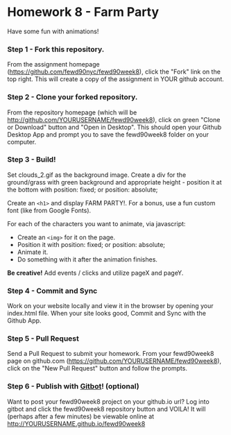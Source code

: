 # Homework 8 - Farm Party

Have some fun with animations!

### Step 1 - Fork this repository.

From the assignment homepage (https://github.com/fewd90nyc/fewd90week8), click the "Fork" link on the top right. This will create a copy of the assignment in YOUR github account.

### Step 2 - Clone your forked repository.

From the repository homepage (which will be http://github.com/YOURUSERNAME/fewd90week8), click on green "Clone or Download" button and "Open in Desktop". This should open your Github Desktop App and prompt you to save the fewd90week8 folder on your computer.

### Step 3 - Build!

Set clouds_2.gif as the background image. Create a div for the ground/grass with green background and appropriate height - position it at the bottom with position: fixed; or position: absolute;

Create an `<h1>` and display FARM PARTY!. For a bonus, use a fun custom font (like from Google Fonts).
 
For each of the characters you want to animate, via javascript:

- Create an `<img>` for it on the page.
- Position it with position: fixed; or position: absolute; 
- Animate it.
- Do something with it after the animation finishes.

**Be creative!** Add events / clicks and utilize pageX and pageY.

### Step 4 - Commit and Sync

Work on your website locally and view it in the browser by opening your index.html file. When your site looks good, Commit and Sync with the Github App.

### Step 5 - Pull Request

Send a Pull Request to submit your homework. From your fewd90week8 page on github.com (https://github.com/YOURUSERNAME/fewd90week8), click on the "New Pull Request" button and follow the prompts. 

### Step 6 - Publish with [Gitbot](http://gitbot.co/)! (optional)

Want to post your fewd90week8 project on your github.io url? Log into gitbot and click the fewd90week8 repository button and VOILA! It will (perhaps after a few minutes) be viewable online at http://YOURUSERNAME.github.io/fewd90week8

